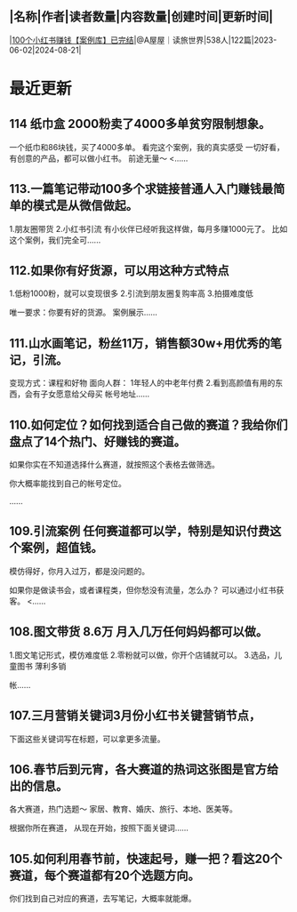|名称|作者|读者数量|内容数量|创建时间|更新时间|
---
|[100个小红书赚钱【案例库】已完结](https://xiaobot.net/p/wuwu884422?refer=0b133df9-27dc-423b-8101-639049001c13)|@A屋屋｜读旅世界|538人|122篇|2023-06-02|2024-08-21|

# 最近更新
## 114 纸巾盒 2000粉卖了4000多单贫穷限制想象。
一个纸巾和86块钱，买了4000多单。
看完这个案例，我的真实感受
一切好看，有创意的产品，都可以做小红书。
前途无量～
<......
## 113.一篇笔记带动100多个求链接普通人入门赚钱最简单的模式是从微信做起。
1.朋友圈带货
2.小红书引流
有小伙伴已经听我这样做，每月多赚1000元了。
比如这个案例，我们完全可......
## 112.如果你有好货源，可以用这种方式特点
1.低粉1000粉，就可以变现很多
2.引流到朋友圈复购率高
3.拍摄难度低

唯一要求：你要有好的货源。
案例展示......
## 111.山水画笔记，粉丝11万，销售额30w+用优秀的笔记，引流。
变现方式：课程和好物
面向人群：
1年轻人的中老年付费
2.看到高颜值有用的东西，会有子女愿意给父母买
帐号地址......
## 110.如何定位？如何找到适合自己做的赛道？我给你们盘点了14个热门、好赚钱的赛道。
如果你实在不知道选择什么赛道，就按照这个表格去做筛选。

你大概率能找到自己的帐号定位。

......
## 109.引流案例 任何赛道都可以学，特别是知识付费这个案例，超值钱。
模仿得好，你月入过万，都是没问题的。

如果你是做读书会，或者课程类，但你愁没有流量，怎么办？
可以通过小红书获客。
<......
## 108.图文带货 8.6万 月入几万任何妈妈都可以做。
1.图文笔记形式，模仿难度低
2.零粉就可以做，你开个店铺就可以。
3.选品，儿童图书
薄利多销

帐......
## 107.三月营销关键词3月份小红书关键营销节点，

下面这些关键词写在标题，可以拿更多流量。


## 106.春节后到元宵，各大赛道的热词这张图是官方给出的信息。
各大赛道，热门选题～
家居、教育、婚庆、旅行、本地、医美等。

根据你所在赛道，
从现在开始，按照下面关键词......
## 105.如何利用春节前，快速起号，赚一把？看这20个赛道，每个赛道都有20个选题方向。
你们找到自己对应的赛道，去写笔记，大概率就能爆。






